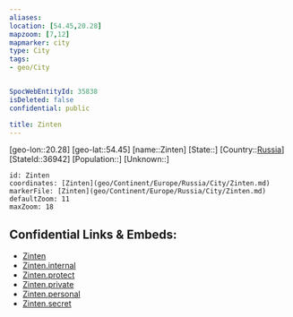 ```yaml
---
aliases: 
location: [54.45,20.28]
mapzoom: [7,12] 
mapmarker: city 
type: City
tags:
- geo/City


SpocWebEntityId: 35838
isDeleted: false
confidential: public

title: Zinten
---
```

[geo-lon::20.28]
[geo-lat::54.45]
[name::Zinten]
[State::]
[Country::[Russia](geo/Continent/Europe/Russia.md)]
[StateId::36942]
[Population::]
[Unknown::]


```leaflet
id: Zinten
coordinates: [Zinten](geo/Continent/Europe/Russia/City/Zinten.md)
markerFile: [Zinten](geo/Continent/Europe/Russia/City/Zinten.md)
defaultZoom: 11 
maxZoom: 18
```


## Confidential Links & Embeds: 
- [Zinten](../../../../../../_public/geo/Continent/Europe/Russia/City/Zinten.md) 
- [Zinten.internal](../../../../../../_internal/geo/Continent/Europe/Russia/City/Zinten.internal.md) 
- [Zinten.protect](../../../../../../_protect/geo/Continent/Europe/Russia/City/Zinten.protect.md) 
- [Zinten.private](../../../../../../_private/geo/Continent/Europe/Russia/City/Zinten.private.md) 
- [Zinten.personal](../../../../../../_personal/geo/Continent/Europe/Russia/City/Zinten.personal.md) 
- [Zinten.secret](../../../../../../_secret/geo/Continent/Europe/Russia/City/Zinten.secret.md) 
